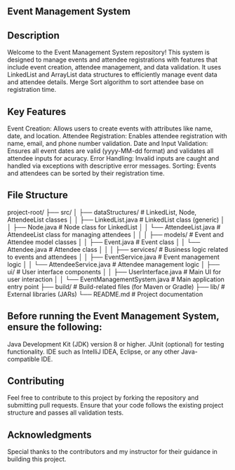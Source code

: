 ## Event Management System

## Description
Welcome to the Event Management System repository! This system is designed to manage events and attendee registrations 
with features that include event creation, attendee management, and data validation. It uses LinkedList and ArrayList data structures 
to efficiently manage event data and attendee details. Merge Sort algorithm to sort attendee base on registration time.

## Key Features
Event Creation: Allows users to create events with attributes like name, date, and location.
Attendee Registration: Enables attendee registration with name, email, and phone number validation.
Date and Input Validation: Ensures all event dates are valid (yyyy-MM-dd format) and validates all attendee inputs for acuracy.
Error Handling: Invalid inputs are caught and handled via exceptions with descriptive error messages.
Sorting: Events and attendees can be sorted by their registration time.

## File Structure
project-root/
 ├── src/
 │   ├── dataStructures/                # LinkedList, Node, AttendeeList classes
 │   │   ├── LinkedList.java            # LinkedList class (generic)
 │   │   ├── Node.java                  # Node class for LinkedList
 │   │   └── AttendeeList.java          # AttendeeList class for managing attendees
 │   │
 │   ├── models/                        # Event and Attendee model classes
 │   │   ├── Event.java                 # Event class
 │   │   └── Attendee.java              # Attendee class
 │   │
 │   ├── services/                      # Business logic related to events and attendees
 │   │   ├── EventService.java          # Event management logic
 │   │   └── AttendeeService.java       # Attendee management logic
 │   ├── ui/                            # User interface components
 │   │   ├── UserInterface.java         # Main UI for user interaction
 │   │   └── EventManagementSystem.java # Main application entry point
 ├── build/                             # Build-related files (for Maven or Gradle)
 ├── lib/                               # External libraries (JARs)
 └── README.md                          # Project documentation

## Before running the Event Management System, ensure the following:
Java Development Kit (JDK) version 8 or higher.
JUnit (optional) for testing functionality.
IDE such as IntelliJ IDEA, Eclipse, or any other Java-compatible IDE.

## Contributing
Feel free to contribute to this project by forking the repository and submitting pull requests.
Ensure that your code follows the existing project structure and passes all validation tests.

## Acknowledgments
Special thanks to the contributors and my instructor for their guidance in building this project.

